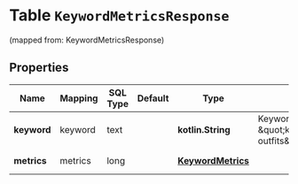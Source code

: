 
# Table `KeywordMetricsResponse`
(mapped from: KeywordMetricsResponse)

## Properties
Name | Mapping | SQL Type | Default | Type | Description | Notes
---- | ------- | -------- | ------- | ---- | ----------- | -----
**keyword** | keyword | text |  | **kotlin.String** | Keyword name, e.g., \&quot;keyword\&quot;:\&quot;fashion outfits\&quot; |  [optional]
**metrics** | metrics | long |  | [**KeywordMetrics**](KeywordMetrics.md) |  |  [optional] [foreignkey]




